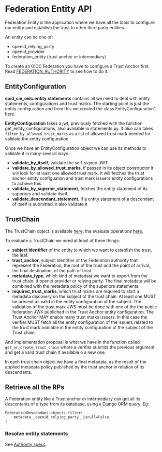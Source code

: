 # Federation Entity API

Federation Entity is the application where we have all the tools to configure our entity and
establish the trust to other third party entities.

An entity can be one of:

 - openid_relying_party
 - openid_provider
 - federation_entity (trust anchor or intermediary)

To create an OIDC Federation you have to configure a Trust Anchor first.
Read [FEDERATION_AUTHORITY](FEDERATION_AUTHORITY.md) to see how to do it.

## EntityConfiguration

__spid_cie_oidc.entity.statements__ contains all we need to deal with entity statements, configurations and trust marks.
The starting point is just the entity configuration and from this we created the class EntityConfiguration" 
[here](https://github.com/italia/spid-cie-oidc-django/blob/main/spid_cie_oidc/entity/statements.py#L132).

__EntityConfiguration__ takes a jwt, previously fetched with the function get_entity_configurations, also available in statements.py.
It also can takes `filter_by_allowed_trust_marks` as a list of allowed trust mark needed for validate the entity configuration.

Once we have an EntityConfiguration object we can use its methods to validate it in many several ways:

- __validate_by_itself__, validate the self-signed JWT
- __validate_by_allowed_trust_marks__, if passed in its object constructor it will look for at least one allowed trust mark.
It will fetches the trust anchor entity configuation and trust mark issuers entity configurations to achieve this.
- __validate_by_superior_statement__, fetches the entity statement of its superiors and validate itself.
- __validate_descendant_statement__, if a entity statement of a descendant of itself is submitted, it also validate it

## TrustChain

The TrustChain object is available [here](https://github.com/italia/spid-cie-oidc-django/blob/main/spid_cie_oidc/entity/trust_chain.py),
the evaluate operations [here](https://github.com/italia/spid-cie-oidc-django/blob/main/spid_cie_oidc/entity/trust_chain_operations.py).

To evaluate a TrustChain we need at least of three things:

- __subject identifier__ of the entity to which we want to establish the trust, the leaf.
- __trust_anchor__, subject identifier of the Federation authority that represent the Federation,
the root of the trust and the point of arrival, the final destination, of the path of trust.
- __metadata_type__, which kind of metadata we want to export from the trust chain, if openid provider or relying party.
The final metadata will be combined with the metadata policy of the superiors statements.
- __required_trust_marks__, which trust marks are required to start a metadata discovery on the subject of the trust chain.
At least one MUST be present as valid in the entity configuration of the subject. The validation of the trust mark JWS must be done
with one of the the public federation JWK publiched in the Trust Anchor entity configuration. The Trust Anchor MAY enable many trust marks issuers.
In this case the verifier MUST fetch all the entity configuration of the issuers related to the trust mark available in the entity configuration of the
subject of the Trust chain.

And implementation proposal is what we have in the function called `get_or_create_trust_chain` where a
verifier submits the previous argument and get a valid trust chain if available o a new one.

In each trust chain object we have a final metadata, as the result of the applied metadata policy published by the trust anchor in relation
of its descendants.

## Retrieve all the RPs

A Federation entity like a Trust anchor or Intermediary can get all its descentants of a type
from its database, using a Django ORM query. Eg:

````
FederationDescendant.objects.filter(
    metadata__openid_relying_party__isnull=False
)
````

### Resolve entity statements

See [Authority specs](technical_specifications/AUTHORITY.md).
